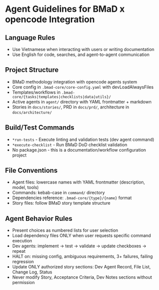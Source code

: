 # Agent Guidelines for BMaD x opencode Integration

## Language Rules
- Use Vietnamese when interacting with users or writing documentation
- Use English for code, searches, and agent-to-agent communication

## Project Structure
- BMaD methodology integration with opencode agents system
- Core config in `.bmad-core/core-config.yaml` with devLoadAlwaysFiles
- Templates/workflows in `.bmad-core/{tasks|templates|checklists|data|utils}/`
- Active agents in `agent/` directory with YAML frontmatter + markdown
- Stories in `docs/stories/`, PRD in `docs/prd/`, architecture in `docs/architecture/`

## Build/Test Commands
- `*run-tests` - Execute linting and validation tests (dev agent command)
- `*execute-checklist` - Run BMaD DoD checklist validation
- No package.json - this is a documentation/workflow configuration project

## File Conventions
- Agent files: lowercase names with YAML frontmatter (description, model, tools)
- Commands: kebab-case in `command/` directory
- Dependencies reference: `.bmad-core/{type}/{name}` format
- Story files: follow BMaD story template structure

## Agent Behavior Rules
- Present choices as numbered lists for user selection
- Load dependency files ONLY when user requests specific command execution
- Dev agents: implement → test → validate → update checkboxes → repeat
- HALT on: missing config, ambiguous requirements, 3+ failures, failing regression
- Update ONLY authorized story sections: Dev Agent Record, File List, Change Log, Status
- Never modify Story, Acceptance Criteria, Dev Notes sections without permission